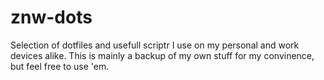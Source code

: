 # znw-dots
Selection of dotfiles and usefull scriptr I use on my personal and work devices alike.
This is mainly a backup of my own stuff for my convinence, but feel free to use 'em.
